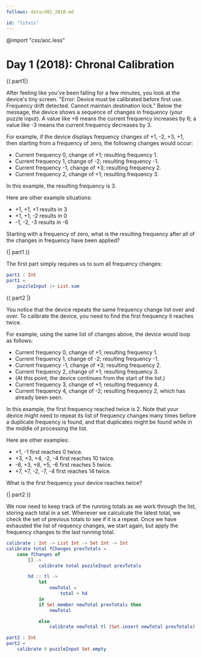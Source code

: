 ```yaml
---
follows: data/d01_2018.md

id: "litvis"
---
```


@import "css/aoc.less"

# Day 1 (2018): Chronal Calibration

{( part1|}

After feeling like you've been falling for a few minutes, you look at the device's tiny screen. "Error: Device must be calibrated before first use. Frequency drift detected. Cannot maintain destination lock." Below the message, the device shows a sequence of changes in frequency (your puzzle input). A value like +6 means the current frequency increases by 6; a value like -3 means the current frequency decreases by 3.

For example, if the device displays frequency changes of +1, -2, +3, +1, then starting from a frequency of zero, the following changes would occur:

- Current frequency 0, change of +1; resulting frequency 1.
- Current frequency 1, change of -2; resulting frequency -1.
- Current frequency -1, change of +3; resulting frequency 2.
- Current frequency 2, change of +1; resulting frequency 3.

In this example, the resulting frequency is 3.

Here are other example situations:

- +1, +1, +1 results in 3
- +1, +1, -2 results in 0
- -1, -2, -3 results in -6

Starting with a frequency of zero, what is the resulting frequency after all of the changes in frequency have been applied?

{| part1 )}

The first part simply requires us to sum all frequency changes:

```elm {l r}
part1 : Int
part1 =
    puzzleInput |> List.sum
```

{( part2 |}

You notice that the device repeats the same frequency change list over and over. To calibrate the device, you need to find the first frequency it reaches twice.

For example, using the same list of changes above, the device would loop as follows:

- Current frequency 0, change of +1; resulting frequency 1.
- Current frequency 1, change of -2; resulting frequency -1.
- Current frequency -1, change of +3; resulting frequency 2.
- Current frequency 2, change of +1; resulting frequency 3.
- (At this point, the device continues from the start of the list.)
- Current frequency 3, change of +1; resulting frequency 4.
- Current frequency 4, change of -2; resulting frequency 2, which has already been seen.

In this example, the first frequency reached twice is 2. Note that your device might need to repeat its list of frequency changes many times before a duplicate frequency is found, and that duplicates might be found while in the middle of processing the list.

Here are other examples:

- +1, -1 first reaches 0 twice.
- +3, +3, +4, -2, -4 first reaches 10 twice.
- -6, +3, +8, +5, -6 first reaches 5 twice.
- +7, +7, -2, -7, -4 first reaches 14 twice.

What is the first frequency your device reaches twice?

{| part2 )}

We now need to keep track of the running totals as we work through the list, storing each total in a set.
Whenever we calculcate the latest total, we check the set of previous totals to see if it is a repeat.
Once we have exhausted the list of requency changes, we start again, but apply the frequency changes to the last running total.

```elm {l}
calibrate : Int -> List Int -> Set Int -> Int
calibrate total fChanges prevTotals =
    case fChanges of
        [] ->
            calibrate total puzzleInput prevTotals

        hd :: tl ->
            let
                newTotal =
                    total + hd
            in
            if Set.member newTotal prevTotals then
                newTotal

            else
                calibrate newTotal tl (Set.insert newTotal prevTotals)
```

```elm {l r}
part2 : Int
part2 =
    calibrate 0 puzzleInput Set.empty
```
